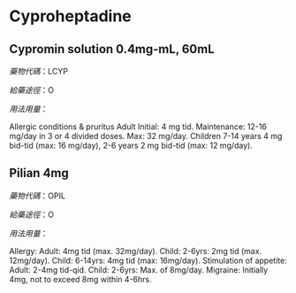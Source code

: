 # Cyproheptadine

## Cypromin solution 0.4mg-mL, 60mL

*藥物代碼*：LCYP

*給藥途徑*：O

*用法用量*：

Allergic conditions & pruritus 
Adult Initial: 4 mg tid. Maintenance: 12-16 mg/day in 3 or 4 divided doses. Max: 32 mg/day. 
Children 7-14 years 4 mg bid-tid (max: 16 mg/day), 2-6 years 2 mg bid-tid (max: 12 mg/day). 

## Pilian 4mg

*藥物代碼*：OPIL

*給藥途徑*：O

*用法用量*：

Allergy: 
        Adult: 4mg tid (max. 32mg/day).
        Child: 2-6yrs: 2mg tid (max. 12mg/day).
        Child: 6-14yrs: 4mg tid (max: 16mg/day).
Stimulation of appetite:
        Adult: 2-4mg tid-qid.
        Child: 2-6yrs: Max. of 8mg/day.
Migraine: Initially 4mg, not to exceed 8mg within 4-6hrs.

